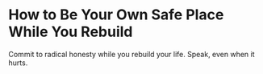 # How to Be Your Own Safe Place While You Rebuild

Commit to radical honesty while you rebuild your life. Speak, even when it hurts.